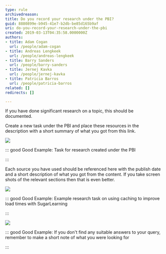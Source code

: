 ```yaml
---
type: rule
archivedreason: 
title: Do you record your research under the PBI?
guid: 8880899e-b945-41e7-b2db-be85d165b9af
uri: do-you-record-your-research-under-the-pbi
created: 2019-03-13T04:35:58.0000000Z
authors:
- title: Adam Cogan
  url: /people/adam-cogan
- title: Andreas Lengkeek
  url: /people/andreas-lengkeek
- title: Barry Sanders
  url: /people/barry-sanders
- title: Jernej Kavka
  url: /people/jernej-kavka
- title: Patricia Barros
  url: /people/patricia-barros
related: []
redirects: []

---
```


If you have done significant research on a topic, this should be documented.



Create a new task under the PBI and place these resources in the description with a short summary of what you got from this link.



![](research-task-under-pbi.png)



::: good
Good Example: Task for research created under the PBI

:::




<!--endintro-->

Each source you have used should be referenced here with the publish date and a short description of what you got from the content. If you take screen shots of the relevant sections then that is even better.

![](sample-email-research.png)


::: good
Good Example: Example research task on using caching to improve load times with SugarLearning

:::



![](show-no-research-found-2.png)


::: good
Good Example: If you don't find any suitable answers to your query, remember to make a short note of what you were looking for

:::
